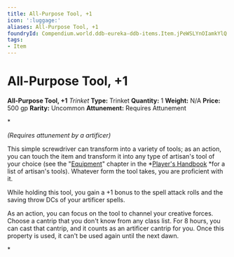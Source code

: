 ```yaml
---
title: All-Purpose Tool, +1
icon: ':luggage:'
aliases: All-Purpose Tool, +1
foundryId: Compendium.world.ddb-eureka-ddb-items.Item.jPeWSLYnOIamkYlQ
tags:
- Item
---
```


# All-Purpose Tool, +1

**All-Purpose Tool, +1**
_Trinket_
**Type:** Trinket
**Quantity:** 1
**Weight:** N/A
**Price:** 500 gp
**Rarity:** Uncommon
**Attunement:** Requires Attunement

*<div class="item-attunement"><i>(Requires attunement by a artificer)</i><p>This simple screwdriver can transform into a variety of tools; as an action, you can touch the item and transform it into any type of artisan's tool of your choice (see the "<a title="Equipment" href="https://www.dndbeyond.com/sources/phb/equipment#Tools">Equipment</a>" chapter in the *<a class="sourcebook" title="Player’s Handbook" href="https://www.dndbeyond.com/sources/phb">Player's Handbook</a> *for a list of artisan's tools). Whatever form the tool takes, you are proficient with it.

While holding this tool, you gain a +1 bonus to the spell attack rolls and the saving throw DCs of your artificer spells.

As an action, you can focus on the tool to channel your creative forces. Choose a cantrip that you don't know from any class list. For 8 hours, you can cast that cantrip, and it counts as an artificer cantrip for you. Once this property is used, it can't be used again until the next dawn.</p>*